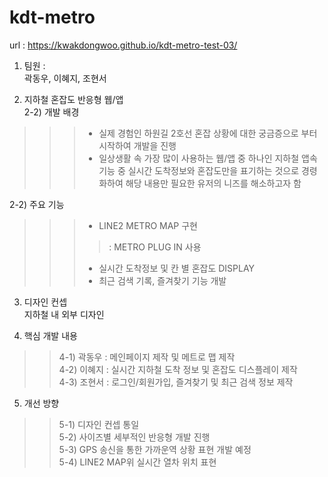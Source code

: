 # kdt-metro
url : https://kwakdongwoo.github.io/kdt-metro-test-03/


1. 팀원 :  
곽동우, 이혜지, 조현서

2. 지하철 혼잡도 반응형 웹/앱  
  2-2) 개발 배경  
>>>- 실제 경험인 하원길 2호선 혼잡 상황에 대한 궁금증으로 부터 시작하여 개발을 진행
>>>- 일상생활 속 가장 많이 사용하는 웹/앱 중 하나인 지하철 앱속 기능 중 실시간 도착정보와 혼잡도만을 표기하는 것으로 경령화하여 해당 내용만 필요한 유저의 니즈를 해소하고자 함
  
  2-2) 주요 기능
>>>- LINE2 METRO MAP 구현
>>>>: METRO PLUG IN 사용
>>>- 실시간 도착정보 및 칸 별 혼잡도 DISPLAY
>>>- 최근 검색 기록, 즐겨찾기 기능 개발
  
3. 디자인 컨셉  
지하철 내 외부 디자인  

4. 핵심 개발 내용
>>4-1) 곽동우 : 메인페이지 제작 및 메트로 맵 제작  
>>4-2) 이혜지 : 실시간 지하철 도착 정보 및 혼잡도 디스플레이 제작  
>>4-3) 조현서 : 로그인/회원가입, 즐겨찾기 및 최근 검색 정보 제작  
  
5. 개선 방향  
>>5-1) 디자인 컨셉 통일  
>>5-2) 사이즈별 세부적인 반응형 개발 진행  
>>5-3) GPS 송신을 통한 가까운역 상황 표현 개발 예정  
>>5-4) LINE2 MAP위 실시간 열차 위치 표현  

